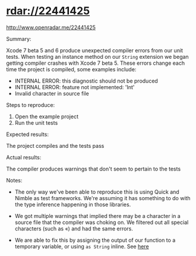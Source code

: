 # <rdar://22441425>

<http://www.openradar.me/22441425>

Summary:

Xcode 7 beta 5 and 6 produce unexpected compiler errors from our unit
tests. When testing an instance method on our `String` extension we
began getting compiler crashes with Xcode 7 beta 5. These errors change
each time the project is compiled, some examples include:

- INTERNAL ERROR: this diagnostic should not be produced
- INTERNAL ERROR: feature not implemented: 'Int'
- Invalid character in source file

Steps to reproduce:

1. Open the example project
2. Run the unit tests

Expected results:

The project compiles and the tests pass

Actual results:

The compiler produces warnings that don't seem to pertain to the tests

Notes:

- The only way we've been able to reproduce this is using Quick and
  Nimble as test frameworks. We're assuming it has something to do with
  the type inference happening in those libraries.

- We got multiple warnings that implied there may be a character in a
  source file that the compiler was choking on. We filtered out all
  special characters (such as «) and had the same errors.

- We are able to fix this by assigning the output of our function to a
  temporary variable, or using `as String` inline. See
  [here](https://github.com/Quick/Quick/issues/369)
